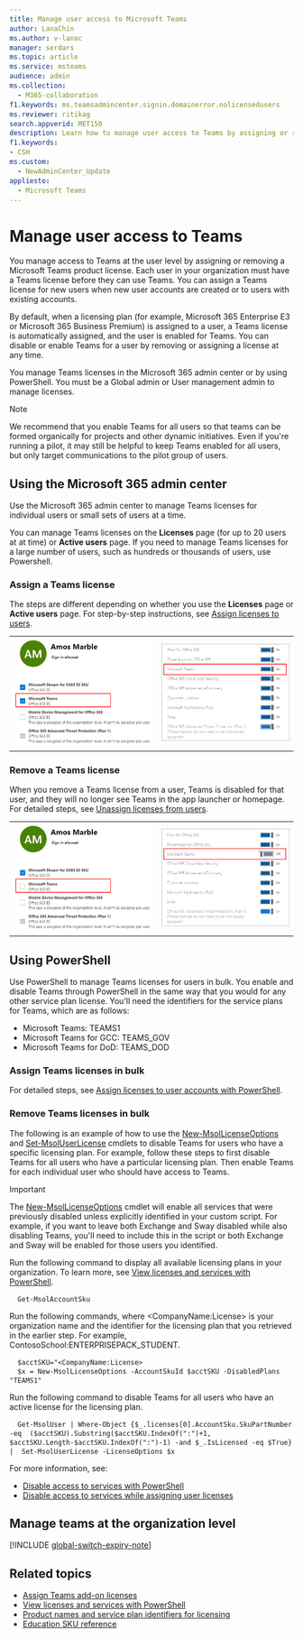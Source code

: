 ```yaml
---
title: Manage user access to Microsoft Teams
author: LanaChin
ms.author: v-lanac
manager: serdars
ms.topic: article
ms.service: msteams
audience: admin
ms.collection: 
  - M365-collaboration
f1.keywords: ms.teamsadmincenter.signin.domainerror.nolicensedusers
ms.reviewer: ritikag
search.appverid: MET150
description: Learn how to manage user access to Teams by assigning or removing a Teams license to users in your organization. 
f1.keywords:
- CSH
ms.custom: 
  - NewAdminCenter_Update
appliesto: 
  - Microsoft Teams
---
```


# Manage user access to Teams

You manage access to Teams at the user level by assigning or removing a Microsoft Teams product license. Each user in your organization must have a Teams license before they can use Teams. You can assign a Teams license for new users when new user accounts are created or to users with existing accounts.

By default, when a licensing plan (for example, Microsoft 365 Enterprise E3 or Microsoft 365 Business Premium)  is assigned to a user, a Teams license is automatically assigned, and the user is enabled for Teams. You can disable or enable Teams for a user by removing or assigning a license at any time.

You manage Teams licenses in the Microsoft 365 admin center or by using PowerShell. You must be a Global admin or User management admin to manage licenses.

> [!NOTE]
> We recommend that you enable Teams for all users so that teams can be formed organically for projects and other dynamic initiatives. Even if you're running a pilot, it may still be helpful to keep Teams enabled for all users, but only target communications to the pilot group of users.

## Using the Microsoft 365 admin center

Use the Microsoft 365 admin center to manage Teams licenses for individual users or small sets of users at a time.

You can manage Teams licenses on the **Licenses** page (for up to 20 users at at time) or **Active users** page. If you need to manage Teams licenses for a large number of users, such as hundreds or thousands of users, use Powershell.

### Assign a Teams license

The steps are different depending on whether you use the **Licenses** page or **Active users** page. For step-by-step instructions, see [Assign licenses to users](https://docs.microsoft.com/microsoft-365/admin/manage/assign-licenses-to-users).

|||
|---------|---------|
|![Screenshot of Teams license enabled for a user](media/assign-teams-licenses-1.png)    | ![Screenshot of Teams license enabled for a user](media/assign-teams-licenses-2.png)        |

### Remove a Teams license

When you remove a Teams license from a user, Teams is disabled for that user, and they will no longer see Teams in the app launcher or homepage. For detailed steps, see [Unassign licenses from users](https://docs.microsoft.com/microsoft-365/admin/manage/remove-licenses-from-users).

|||
|---------|---------|
|![Screenshot of Teams license disabled for a user](media/remove-teams-licenses-1.png)    | ![Screenshot of Teams license disabled for a user](media/remove-teams-licenses-2.png)        |

## Using PowerShell

Use PowerShell to manage Teams licenses for users in bulk. You enable and disable Teams through PowerShell in the same way that you would for any other service plan license. You'll need the identifiers for the service plans for Teams, which are as follows:

- Microsoft Teams: TEAMS1
- Microsoft Teams for GCC: TEAMS_GOV
- Microsoft Teams for DoD: TEAMS_DOD

### Assign Teams licenses in bulk

For detailed steps, see [Assign licenses to user accounts with PowerShell](https://docs.microsoft.com/office365/enterprise/powershell/assign-licenses-to-user-accounts-with-office-365-powershell).

### Remove Teams licenses in bulk

The following is an example of how to use the [New-MsolLicenseOptions](https://docs.microsoft.com/powershell/module/msonline/new-msollicenseoptions) and [Set-MsolUserLicense](https://docs.microsoft.com/en-us/powershell/module/msonline/set-msoluserlicense) cmdlets to disable Teams for users who have a specific licensing plan. For example, follow these steps to first disable Teams for all users who have a particular licensing plan. Then enable Teams for each individual user who should have access to Teams.

> [!IMPORTANT]
> The [New-MsolLicenseOptions](https://docs.microsoft.com/powershell/module/msonline/new-msollicenseoptions) cmdlet will enable all services that were previously disabled unless explicitly identified in your custom script. For example, if you want to leave both Exchange and Sway disabled while also disabling Teams, you'll need to include this in the script or both Exchange and Sway will be enabled for those users you identified.

Run the following command to display all available licensing plans in your organization. To learn more, see [View licenses and services with PowerShell](https://docs.microsoft.com/office365/enterprise/powershell/view-licenses-and-services-with-office-365-powershell).

      Get-MsolAccountSku

Run the following commands, where \<CompanyName:License> is your organization name and the identifier for the licensing plan that you retrieved in the earlier step. For example, ContosoSchool:ENTERPRISEPACK_STUDENT.

      $acctSKU="<CompanyName:License>
      $x = New-MsolLicenseOptions -AccountSkuId $acctSKU -DisabledPlans "TEAMS1"

Run the following command to disable Teams for all users who have an active license for the licensing plan.

      Get-MsolUser | Where-Object {$_.licenses[0].AccountSku.SkuPartNumber -eq  ($acctSKU).Substring($acctSKU.IndexOf(":")+1,  $acctSKU.Length-$acctSKU.IndexOf(":")-1) -and $_.IsLicensed -eq $True} |  Set-MsolUserLicense -LicenseOptions $x

For more information, see:

- [Disable access to services with PowerShell](https://docs.microsoft.com/office365/enterprise/powershell/disable-access-to-services-with-office-365-powershell)
- [Disable access to services while assigning user licenses](https://docs.microsoft.com/office365/enterprise/powershell/disable-access-to-services-while-assigning-user-licenses)

## Manage teams at the organization level

[!INCLUDE [global-switch-expiry-note](includes/global-switch-expiry-note.md)]

## Related topics

- [Assign Teams add-on licenses](assign-teams-add-on-licenses.md)
- [View licenses and services with PowerShell](https://docs.microsoft.com/office365/enterprise/powershell/view-licenses-and-services-with-office-365-powershell)
- [Product names and service plan identifiers for licensing](https://docs.microsoft.com/azure/active-directory/users-groups-roles/licensing-service-plan-reference)
- [Education SKU reference](sku-reference-edu.md)